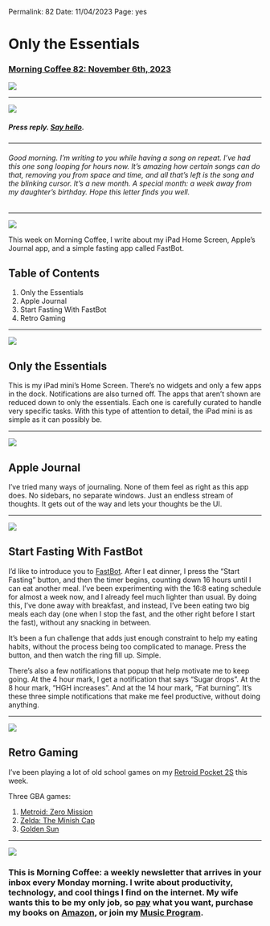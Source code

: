 
Permalink: 82
Date: 11/04/2023
Page: yes

# Only the Essentials

### [Morning Coffee 82: November 6th, 2023][1]

![][image-1]

---- 

![][image-2]

##### Press reply. [Say hello][2].

---- 

###### Good morning. I’m writing to you while having a song on repeat. I’ve had this one song looping for hours now. It’s amazing how certain songs can do that, removing you from space and time, and all that’s left is the song and the blinking cursor. It’s a new month. A special month: a week away from my daughter’s birthday. Hope this letter finds you well.

---- 

![][image-3]

This week on Morning Coffee, I write about my iPad Home Screen, Apple’s Journal app, and a simple fasting app called FastBot.

## Table of Contents

1. Only the Essentials
2. Apple Journal
3. Start Fasting With FastBot
4. Retro Gaming

---- 

![][image-4]

## Only the Essentials

This is my iPad mini’s Home Screen. There’s no widgets and only a few apps in the dock. Notifications are also turned off. The apps that aren’t shown are reduced down to only the essentials. Each one is carefully curated to handle very specific tasks. With this type of attention to detail, the iPad mini is as simple as it can possibly be.

---- 

![][image-5]

## Apple Journal

I’ve tried many ways of journaling. None of them feel as right as this app does. No sidebars, no separate windows. Just an endless stream of thoughts. It gets out of the way and lets your thoughts be the UI.

---- 

![][image-6]

## Start Fasting With FastBot
  
I’d like to introduce you to [FastBot][3]. After I eat dinner, I press the “Start Fasting” button, and then the timer begins, counting down 16 hours until I can eat another meal. I’ve been experimenting with the 16:8 eating schedule for almost a week now, and I already feel much lighter than usual. By doing this, I’ve done away with breakfast, and instead, I’ve been eating two big meals each day (one when I stop the fast, and the other right before I start the fast), without any snacking in between.

It’s been a fun challenge that adds just enough constraint to help my eating habits, without the process being too complicated to manage. Press the button, and then watch the ring fill up. Simple.

There’s also a few notifications that popup that help motivate me to keep going. At the 4 hour mark, I get a notification that says “Sugar drops”. At the 8 hour mark, “HGH increases”. And at the 14 hour mark, “Fat burning”. It’s these three simple notifications that make me feel productive, without doing anything.

---- 

![][image-7]

## Retro Gaming

I’ve been playing a lot of old school games on my [Retroid Pocket 2S][4] this week.

Three GBA games:

1. [Metroid: Zero Mission][5]
2. [Zelda: The Minish Cap][6]
3. [Golden Sun][7]

---- 

![][image-8]

### This is Morning Coffee: a weekly newsletter that arrives in your inbox every Monday morning. I write about productivity, technology, and cool things I find on the internet. My wife wants this to be my only job, so [pay][8] what you want, purchase my books on [Amazon][9], or join my [Music Program][10].

[1]:	https://nashp.com/82
[2]:	mailto:nashp@me.com
[3]:	https://apps.apple.com/app/id1613231319
[4]:	https://www.goretroid.com/products/retroid-pocket-2s-handheld-retro-gaming-system
[5]:	https://en.wikipedia.org/wiki/Metroid:_Zero_Mission
[6]:	https://en.wikipedia.org/wiki/The_Legend_of_Zelda:_The_Minish_Cap
[7]:	https://en.wikipedia.org/wiki/Golden_Sun
[8]:	https://buy.stripe.com/fZe4jqd135LRc4U4gj
[9]:	https://www.amazon.com/dp/B0CQQG3JCF?binding=paperback&ref=dbs_dp_awt_sb_pc_tpbk
[10]:	https://patreon.com/nashp

[image-1]:	https://nashp.com/_media/mc.gif
[image-2]:	https://i.imgur.com/UD4THOe.jpg
[image-3]:	https://i.imgur.com/eO2hcg2.jpg
[image-4]:	https://i.imgur.com/dAGxCUz.jpg
[image-5]:	https://i.imgur.com/v8ja4nd.jpg
[image-6]:	https://i.imgur.com/JIk0kzj.jpg
[image-7]:	https://i.imgur.com/UnUS8rj.jpg
[image-8]:	https://i.imgur.com/MwejBou.jpg